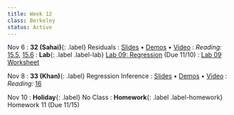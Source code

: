 ```yaml
---
title: Week 12
class: Berkeley
status: Active
---
```


Nov 6
: **32 (Sahai)**{: .label} Residuals
  : [Slides](https://docs.google.com/presentation/d/1kSMQNBNTe3qZRI9cXM8BLB4Wmiu-NMiPjvZulWILABM/edit?usp=sharing) &#8226; [Demos](https://data8.datahub.berkeley.edu/hub/user-redirect/git-pull?repo=https%3A%2F%2Fgithub.com%2Fdata-8%2Fmaterials-fa23&urlpath=tree%2Fmaterials-fa23%2Flec%2Flec32%2Flec32.ipynb&branch=main) &#8226; [Video](https://bcourses.berkeley.edu/courses/1528314/external_tools/78985) 
: *Reading:* [15.5](https://inferentialthinking.com/chapters/15/5/Visual_Diagnostics.html), [15.6](https://inferentialthinking.com/chapters/15/6/Numerical_Diagnostics.html)
: **Lab**{: .label .label-lab} [Lab 09: Regression](https://data8.datahub.berkeley.edu/hub/user-redirect/git-pull?repo=https%3A%2F%2Fgithub.com%2Fdata-8%2Fmaterials-fa23&urlpath=tree%2Fmaterials-fa23%2Flab%2Flab09%2Flab09.ipynb) (Due 11/10)
  : [Lab 09 Worksheet](https://drive.google.com/file/d/1cdjaQGwsj_6YLuO0fG8qAWp6HhP5-pSe/view?usp=drive_link)

Nov 8
: **33 (Khan)**{: .label} Regression Inference
  : [Slides](https://docs.google.com/presentation/d/1N2QU1xIzNsYIoOlZBCauJfJYUgW8b72pSdS7zz10NqE/edit#slide=id.gfcfc2a5c5f_1_0) &#8226; [Demos](https://data8.datahub.berkeley.edu/hub/user-redirect/git-pull?repo=https%3A%2F%2Fgithub.com%2Fdata-8%2Fmaterials-fa23&urlpath=tree%2Fmaterials-fa23%2Flec%2Flec33%2Flec33.ipynb&branch=main) &#8226; [Video](https://bcourses.berkeley.edu/courses/1528314/external_tools/78985)
: *Reading:* [16](https://inferentialthinking.com/chapters/16/Inference_for_Regression.html)

Nov 10
: **Holiday**{: .label} No Class
: **Homework**{: .label .label-homework} Homework 11 (Due 11/15)
